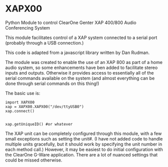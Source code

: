 # XAPX00
Python Module to control ClearOne Genter XAP 400/800 Audio Conferencing System


This module facilitates control of a XAP system connected to a serial port (probably through a USB connection.)

This code is adapted from a javascript library written by Dan Rudman.

The module was created to enable the use of an XAP 800 as part of a home audio system, so some enhancements have ben added to facilitate stereo inputs and outputs.  Otherwise it provides access to essentially all of the serial commands available on the system (and almost everything can be done through serial commands on this thing!)

The basic use is:

```
import XAPX00
xap = XAPX00.XAPX00("/dev/ttyUSB0")
xap.connect()


xap.getUniqueID() #or whatever
```

The XAP unit can be completely configured through this module, with a few small exceptions such as setting the unit#.  (I have not added code to handle multiple units gracefully, but it should work by specifying the unit number in each method call.)  However, it may be easiest to do initial configuration with the ClearOne G-Ware application.  There are a lot of nuanced settings that could be missed otherwise.



